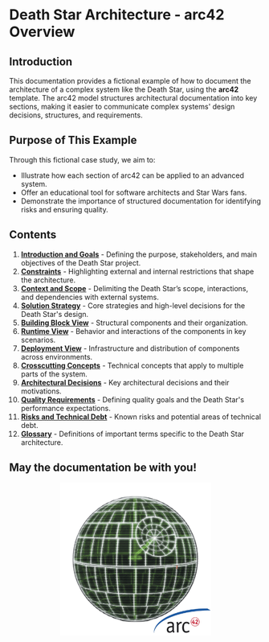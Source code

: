 # Death Star Architecture - arc42 Overview

## Introduction

This documentation provides a fictional example of how to document the architecture of a complex system like the Death Star, using the **arc42** template. The arc42 model structures architectural documentation into key sections, making it easier to communicate complex systems' design decisions, structures, and requirements.

## Purpose of This Example

Through this fictional case study, we aim to:
- Illustrate how each section of arc42 can be applied to an advanced system.
- Offer an educational tool for software architects and Star Wars fans.
- Demonstrate the importance of structured documentation for identifying risks and ensuring quality.

## Contents

1. [**Introduction and Goals**](01_introduction_and_goals.md) - Defining the purpose, stakeholders, and main objectives of the Death Star project.
2. [**Constraints**](02_constraints.md) - Highlighting external and internal restrictions that shape the architecture.
3. [**Context and Scope**](03_context_and_scope.md) - Delimiting the Death Star’s scope, interactions, and dependencies with external systems.
4. [**Solution Strategy**](04_solution_strategy.md) - Core strategies and high-level decisions for the Death Star's design.
5. [**Building Block View**](05_building_block_view.md) - Structural components and their organization.
6. [**Runtime View**](06_runtime_view.md) - Behavior and interactions of the components in key scenarios.
7. [**Deployment View**](07_deployment_view.md) - Infrastructure and distribution of components across environments.
8. [**Crosscutting Concepts**](08_crosscutting_concepts.md) - Technical concepts that apply to multiple parts of the system.
9. [**Architectural Decisions**](09_architectural_decisions.md) - Key architectural decisions and their motivations.
10. [**Quality Requirements**](10_quality_requirements.md) - Defining quality goals and the Death Star's performance expectations.
11. [**Risks and Technical Debt**](11_risks_and_technical_debt.md) - Known risks and potential areas of technical debt.
12. [**Glossary**](12_glossary.md) - Definitions of important terms specific to the Death Star architecture.

## May the documentation be with you!

<div align="center">
    <img src="../../resources/images/star_wars_death_star_3d_blueprint.png" alt="Death Star Architecture - English" width="300"/>
</div>

